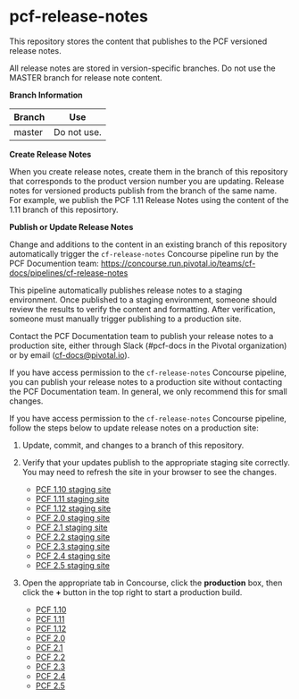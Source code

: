 pcf-release-notes
===========

This repository stores the content that publishes to the PCF versioned release notes.

All release notes are stored in version-specific branches. Do not use the MASTER branch for release note content.

**Branch Information**

|Branch | Use |
|---|---|
| master | Do not use. |


**Create Release Notes**

When you create release notes, create them in the branch of this repository that corresponds to the product version number 
you are updating. Release notes for versioned products publish from the branch of the same name. 
For example, we publish the PCF 1.11 Release Notes using the content of the 1.11 branch of this reposirtory.

**Publish or Update Release Notes**

Change and additions to the content in an existing branch of this repository automatically trigger the `cf-release-notes` 
Concourse pipeline run by the PCF Documention team: 
https://concourse.run.pivotal.io/teams/cf-docs/pipelines/cf-release-notes

This pipeline automatically publishes release notes to a staging environment. Once published to a staging environment, 
someone should review the results to verify the content and formatting. After verification, someone must manually trigger 
publishing to a production site.

Contact the PCF Documentation team to publish your release notes to a production site, either through Slack (#pcf-docs in the Pivotal organization) or by email (cf-docs@pivotal.io).

If you have access permission to the `cf-release-notes` Concourse pipeline, you can publish your release notes to a 
production site without contacting the PCF Documentation team. In general, we only recommend this for small changes.

If you have access permission to the `cf-release-notes` Concourse pipeline, follow the steps below to update release notes on a production site:

1. Update, commit, and changes to a branch of this repository.

2. Verify that your updates publish to the appropriate staging site correctly. You may need to refresh the site in your browser to see the changes.

    * [PCF 1.10 staging site](http://docs-pcf-staging.cfapps.io/pivotalcf/1-10/pcf-release-notes/index.html)
    * [PCF 1.11 staging site](http://docs-pcf-staging.cfapps.io/pivotalcf/1-11/pcf-release-notes/index.html)
    * [PCF 1.12 staging site](http://docs-pcf-staging.cfapps.io/pivotalcf/1-12/pcf-release-notes/index.html)
    * [PCF 2.0 staging site](http://docs-pcf-staging.cfapps.io/pivotalcf/2-0/pcf-release-notes/index.html)
    * [PCF 2.1 staging site](http://docs-pcf-staging.cfapps.io/pivotalcf/2-1/pcf-release-notes/index.html)
    * [PCF 2.2 staging site](http://docs-pcf-staging.cfapps.io/pivotalcf/2-2/pcf-release-notes/index.html)
    * [PCF 2.3 staging site](http://docs-pcf-staging.cfapps.io/pivotalcf/2-3/pcf-release-notes/index.html)
    * [PCF 2.4 staging site](http://docs-pcf-staging.cfapps.io/pivotalcf/2-4/pcf-release-notes/index.html)
    * [PCF 2.5 staging site](http://docs-pcf-staging.cfapps.io/pivotalcf/2-5/pcf-release-notes/index.html)
    
3. Open the appropriate tab in Concourse, click the **production** box, then click the **+** button in the top right to start a production build.

    * [PCF 1.10](https://concourse.run.pivotal.io/teams/cf-docs/pipelines/cf-release-notes?groups=pcf-1-10)
    * [PCF 1.11](https://concourse.run.pivotal.io/teams/cf-docs/pipelines/cf-release-notes?groups=pcf-1-11)
    * [PCF 1.12](https://concourse.run.pivotal.io/teams/cf-docs/pipelines/cf-release-notes?groups=pcf-1-12)
    * [PCF 2.0](https://concourse.run.pivotal.io/teams/cf-docs/pipelines/cf-release-notes?groups=pcf-2-0)
    * [PCF 2.1](https://concourse.run.pivotal.io/teams/cf-docs/pipelines/cf-release-notes?groups=pcf-2-1)
    * [PCF 2.2](https://concourse.run.pivotal.io/teams/cf-docs/pipelines/cf-release-notes?groups=pcf-2-2)
    * [PCF 2.3](https://concourse.run.pivotal.io/teams/cf-docs/pipelines/cf-release-notes?groups=pcf-2-3)
    * [PCF 2.4](https://concourse.run.pivotal.io/teams/cf-docs/pipelines/cf-release-notes?groups=pcf-2-4)
    * [PCF 2.5](https://concourse.run.pivotal.io/teams/cf-docs/pipelines/cf-release-notes?groups=pcf-2-5)
    

